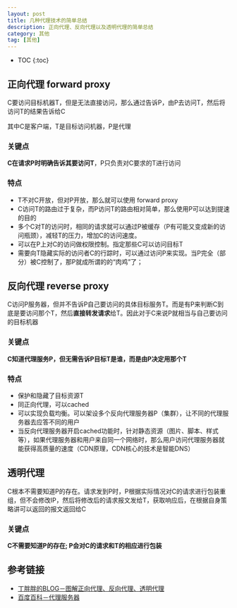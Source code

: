 ```yaml
---
layout: post
title: 几种代理技术的简单总结
description: 正向代理、反向代理以及透明代理的简单总结
category: 其他
tag: [其他]
---
```


* TOC
{:toc}


## 正向代理 forward proxy

C要访问目标机器T，但是无法直接访问，那么通过告诉P，由P去访问T，然后将访问T的结果告诉给C

其中C是客户端，T是目标访问机器，P是代理

### 关键点

**C在请求P时明确告诉其要访问T**，P只负责对C要求的T进行访问

### 特点

+ T不对C开放，但对P开放，那么就可以使用 forward proxy
+ C访问T的路由过于复杂，而P访问T的路由相对简单，那么使用P可以达到提速的目的
+ 多个C对T的访问时，相同的请求就可以通过P被缓存（P有可能又变成新的访问瓶颈），减轻T的压力，增加C的访问速度。
+ 可以在P上对C的访问做权限控制。指定那些C可以访问目标T
+ 需要向T隐藏实际的访问者C的行踪时，可以通过访问P来实现。当P完全（部分）被C控制了，那P就成所谓的的“肉鸡”了；

## 反向代理 reverse proxy

C访问P服务器，但并不告诉P自己要访问的具体目标服务T。而是有P来判断C到底是要访问那个T，然后**直接转发请求**给T。因此对于C来说P就相当与自己要访问的目标机器

### 关键点

**C知道代理服务P，但无需告诉P目标T是谁，而是由P决定用那个T**

### 特点

+ 保护和隐藏了目标资源T
+ 同正向代理，可以cached
+ 可以实现负载均衡。可以架设多个反向代理服务器P（集群），让不同的代理服务器去应答不同的用户
+ 当反向代理服务器开启cached功能时，针对静态资源（图片、脚本、样式等），如果代理服务器和用户来自同一个网络时，那么用户访问代理服务器就能获得高质量的速度（CDN原理，CDN核心的技术是智能DNS）

## 透明代理

C根本不需要知道P的存在。请求发到P时，P根据实际情况对C的请求进行包装重组，但不会修改IP，然后将修改后的请求报文发给T，获取响应后，在根据自身策略讲可以返回的报文返回给C

### 关键点

**C不需要知道P的存在; P会对C的请求和T的相应进行包装**


## 参考链接

+ [丁胖胖的BLOG－图解正向代理、反向代理、透明代理](http://z00w00.blog.51cto.com/515114/1031287)
+ [百度百科－代理服务器](http://baike.baidu.com/item/%E4%BB%A3%E7%90%86%E6%9C%8D%E5%8A%A1%E5%99%A8)

